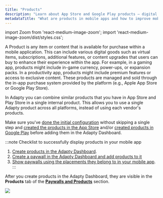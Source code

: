 ```yaml
---
title: "Products"
description: "Learn about App Store and Google Play products – digital items users can purchase within apps, ranging from in-game currency to premium features. Discover how Adapty revolutionizes mobile app monetization and user engagement with its seamless product management capabilities. With Adapty, consolidate similar products across platforms into a single internal product, streamlining management and maximizing revenue potential. Elevate user experience, increase app revenue, and attract more users effortlessly with Adapty's innovative solutions"
metadataTitle: "What are products in mobile apps and how to improve mobile app monetization with Adapty"
---
```


import Zoom from 'react-medium-image-zoom';
import 'react-medium-image-zoom/dist/styles.css';

A Product is any item or content that is available for purchase within a mobile application. This can include various digital goods such as virtual items, subscriptions, additional features, or content upgrades that users can buy to enhance their experience within the app. For example, in a gaming app, products might include in-game currency, power-ups, or expansion packs. In a productivity app, products might include premium features or access to exclusive content. These products are managed and sold through the in-app purchase system provided by the platform (e.g., Apple App Store or Google Play Store).

In Adapty you can combine similar products that you have in App Store and Play Store in a single internal product. This allows you to use a single Adapty product across all platforms, instead of using each vendor's products.

Make sure you've [done the initial configuration](quickstart) without skipping a single step and [created the products in the App Store](app-store-products) and/or [created products in Google Play](android-products) before adding them in the Adapty Dashboard.

:::note
Checklist to successfully display products in your mobile app

1. [Create products in the Adapty Dashboard](create-product).
2. [Create a paywall in the Adapty Dashboard and add products to it](create-paywall)
3. [Show paywalls using the placements they belong to in your mobile app](display-pb-paywalls).
:::

After you create products in the Adapty Dashboard, they are visible in the  **Products** tab of the **[Paywalls and Products](https://app.adapty.io/products)** section.


<Zoom>
  <img src={require('./img/a26de79-Products_list.webp').default}
  style={{
    border: '1px solid #727272', /* border width and color */
    width: '700px', /* image width */
    display: 'block', /* for alignment */
    margin: '0 auto' /* center alignment */
  }}
/>
</Zoom>


